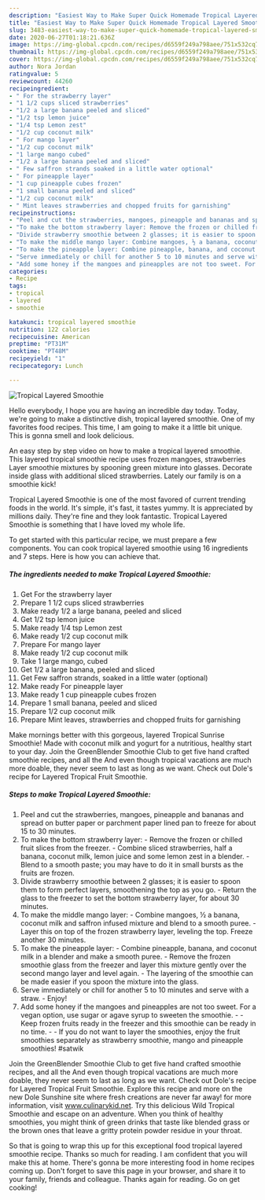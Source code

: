 ```yaml
---
description: "Easiest Way to Make Super Quick Homemade Tropical Layered Smoothie"
title: "Easiest Way to Make Super Quick Homemade Tropical Layered Smoothie"
slug: 3483-easiest-way-to-make-super-quick-homemade-tropical-layered-smoothie
date: 2020-06-27T01:18:21.636Z
image: https://img-global.cpcdn.com/recipes/d6559f249a798aee/751x532cq70/tropical-layered-smoothie-recipe-main-photo.jpg
thumbnail: https://img-global.cpcdn.com/recipes/d6559f249a798aee/751x532cq70/tropical-layered-smoothie-recipe-main-photo.jpg
cover: https://img-global.cpcdn.com/recipes/d6559f249a798aee/751x532cq70/tropical-layered-smoothie-recipe-main-photo.jpg
author: Nora Jordan
ratingvalue: 5
reviewcount: 44260
recipeingredient:
- " For the strawberry layer"
- "1 1/2 cups sliced strawberries"
- "1/2 a large banana peeled and sliced"
- "1/2 tsp lemon juice"
- "1/4 tsp Lemon zest"
- "1/2 cup coconut milk"
- " For mango layer"
- "1/2 cup coconut milk"
- "1 large mango cubed"
- "1/2 a large banana peeled and sliced"
- " Few saffron strands soaked in a little water optional"
- " For pineapple layer"
- "1 cup pineapple cubes frozen"
- "1 small banana peeled and sliced"
- "1/2 cup coconut milk"
- " Mint leaves strawberries and chopped fruits for garnishing"
recipeinstructions:
- "Peel and cut the strawberries, mangoes, pineapple and bananas and spread on butter paper or parchment paper lined pan to freeze for about 15 to 30 minutes."
- "To make the bottom strawberry layer: Remove the frozen or chilled fruit slices from the freezer. Combine sliced strawberries, half a banana, coconut milk, lemon juice and some lemon zest in a blender. Blend to a smooth paste; you may have to do it in small bursts as the fruits are frozen."
- "Divide strawberry smoothie between 2 glasses; it is easier to spoon them to form perfect layers, smoothening the top as you go. Return the glass to the freezer to set the bottom strawberry layer, for about 30 minutes."
- "To make the middle mango layer: Combine mangoes, ½ a banana, coconut milk and saffron infused mixture and blend to a smooth puree. Layer this on top of the frozen strawberry layer, leveling the top. Freeze another 30 minutes."
- "To make the pineapple layer: Combine pineapple, banana, and coconut milk in a blender and make a smooth puree. Remove the frozen smoothie glass from the freezer and layer this mixture gently over the second mango layer and level again. The layering of the smoothie can be made easier if you spoon the mixture into the glass."
- "Serve immediately or chill for another 5 to 10 minutes and serve with a straw. Enjoy!"
- "Add some honey if the mangoes and pineapples are not too sweet. For a vegan option, use sugar or agave syrup to sweeten the smoothie.  Keep frozen fruits ready in the freezer and this smoothie can be ready in no time.  If you do not want to layer the smoothies, enjoy the fruit smoothies separately as strawberry smoothie, mango and pineapple smoothies! #satwik"
categories:
- Recipe
tags:
- tropical
- layered
- smoothie

katakunci: tropical layered smoothie 
nutrition: 122 calories
recipecuisine: American
preptime: "PT31M"
cooktime: "PT48M"
recipeyield: "1"
recipecategory: Lunch

---
```



![Tropical Layered Smoothie](https://img-global.cpcdn.com/recipes/d6559f249a798aee/751x532cq70/tropical-layered-smoothie-recipe-main-photo.jpg)

Hello everybody, I hope you are having an incredible day today. Today, we're going to make a distinctive dish, tropical layered smoothie. One of my favorites food recipes. This time, I am going to make it a little bit unique. This is gonna smell and look delicious.

An easy step by step video on how to make a tropical layered smoothie. This layered tropical smoothie recipe uses frozen mangoes, strawberries Layer smoothie mixtures by spooning green mixture into glasses. Decorate inside glass with additional sliced strawberries. Lately our family is on a smoothie kick!

Tropical Layered Smoothie is one of the most favored of current trending foods in the world. It's simple, it's fast, it tastes yummy. It is appreciated by millions daily. They're fine and they look fantastic. Tropical Layered Smoothie is something that I have loved my whole life.


To get started with this particular recipe, we must prepare a few components. You can cook tropical layered smoothie using 16 ingredients and 7 steps. Here is how you can achieve that.

<!--inarticleads1-->

##### The ingredients needed to make Tropical Layered Smoothie:

1. Get  For the strawberry layer
1. Prepare 1 1/2 cups sliced strawberries
1. Make ready 1/2 a large banana, peeled and sliced
1. Get 1/2 tsp lemon juice
1. Make ready 1/4 tsp Lemon zest
1. Make ready 1/2 cup coconut milk
1. Prepare  For mango layer
1. Make ready 1/2 cup coconut milk
1. Take 1 large mango, cubed
1. Get 1/2 a large banana, peeled and sliced
1. Get  Few saffron strands, soaked in a little water (optional)
1. Make ready  For pineapple layer
1. Make ready 1 cup pineapple cubes frozen
1. Prepare 1 small banana, peeled and sliced
1. Prepare 1/2 cup coconut milk
1. Prepare  Mint leaves, strawberries and chopped fruits for garnishing


Make mornings better with this gorgeous, layered Tropical Sunrise Smoothie! Made with coconut milk and yogurt for a nutritious, healthy start to your day. Join the GreenBlender Smoothie Club to get five hand crafted smoothie recipes, and all the And even though tropical vacations are much more doable, they never seem to last as long as we want. Check out Dole&#39;s recipe for Layered Tropical Fruit Smoothie. 

<!--inarticleads2-->

##### Steps to make Tropical Layered Smoothie:

1. Peel and cut the strawberries, mangoes, pineapple and bananas and spread on butter paper or parchment paper lined pan to freeze for about 15 to 30 minutes.
1. To make the bottom strawberry layer: - Remove the frozen or chilled fruit slices from the freezer. - Combine sliced strawberries, half a banana, coconut milk, lemon juice and some lemon zest in a blender. - Blend to a smooth paste; you may have to do it in small bursts as the fruits are frozen.
1. Divide strawberry smoothie between 2 glasses; it is easier to spoon them to form perfect layers, smoothening the top as you go. - Return the glass to the freezer to set the bottom strawberry layer, for about 30 minutes.
1. To make the middle mango layer: - Combine mangoes, ½ a banana, coconut milk and saffron infused mixture and blend to a smooth puree. - Layer this on top of the frozen strawberry layer, leveling the top. Freeze another 30 minutes.
1. To make the pineapple layer: - Combine pineapple, banana, and coconut milk in a blender and make a smooth puree. - Remove the frozen smoothie glass from the freezer and layer this mixture gently over the second mango layer and level again. - The layering of the smoothie can be made easier if you spoon the mixture into the glass.
1. Serve immediately or chill for another 5 to 10 minutes and serve with a straw. - Enjoy!
1. Add some honey if the mangoes and pineapples are not too sweet. For a vegan option, use sugar or agave syrup to sweeten the smoothie. -  - Keep frozen fruits ready in the freezer and this smoothie can be ready in no time. -  - If you do not want to layer the smoothies, enjoy the fruit smoothies separately as strawberry smoothie, mango and pineapple smoothies! #satwik


Join the GreenBlender Smoothie Club to get five hand crafted smoothie recipes, and all the And even though tropical vacations are much more doable, they never seem to last as long as we want. Check out Dole&#39;s recipe for Layered Tropical Fruit Smoothie. Explore this recipe and more on the new Dole Sunshine site where fresh creations are never far away! for more information, visit www.culinarykid.net. Try this delicious Wild Tropical Smoothie and escape on an adventure. When you think of healthy smoothies, you might think of green drinks that taste like blended grass or the brown ones that leave a gritty protein powder residue in your throat. 

So that is going to wrap this up for this exceptional food tropical layered smoothie recipe. Thanks so much for reading. I am confident that you will make this at home. There's gonna be more interesting food in home recipes coming up. Don't forget to save this page in your browser, and share it to your family, friends and colleague. Thanks again for reading. Go on get cooking!
